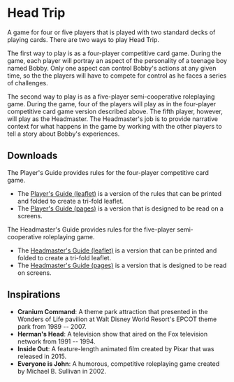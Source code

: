 # Head Trip
A game for four or five players that is played with two standard decks of playing cards. There are two ways to play Head Trip.

The first way to play is as a four-player competitive card game. During the game, each player will portray an aspect of the personality of a teenage boy named Bobby. Only one aspect can control Bobby's actions at any given time, so the the players will have to compete for control as he faces a series of challenges.

The second way to play is as a five-player semi-cooperative roleplaying game. During the game, four of the players will play as in the four-player competitive card game version described above.  The fifth player, however, will play as the Headmaster. The Headmaster's job is to provide narrative context for what happens in the game by working with the other players to tell a story about Bobby's experiences.

## Downloads
The Player's Guide provides rules for the four-player competitive card game.
  - The [Player's Guide (leaflet)](players_guide_leaflet.pdf) is a version of the rules that can be printed and folded to create a tri-fold leaflet.
  - The [Player's Guide (pages)](players_guide_pages.pdf) is a version that is designed to be read on a screens.

The Headmaster's Guide provides rules for the five-player semi-cooperative roleplaying game.
  - The [Headmaster's Guide (leaflet)](headmasters_guide_leaflet.pdf) is a version that can be printed and folded to create a tri-fold leaflet.
  - The [Headmaster's Guide (pages)](headmasters_guide_pages.pdf) is a version that is designed to be read on screens.

## Inspirations
  - __Cranium Command__: A theme park attraction that presented in the Wonders of Life pavilion at Walt Disney World Resort's EPCOT theme park from 1989 -- 2007.
  - __Herman's Head__: A television show that aired on the Fox television network from 1991 -- 1994.
  - __Inside Out__: A feature-length animated film created by Pixar that was released in 2015.
  - __Everyone is John__: A humorous, competitive roleplaying game created by Michael B. Sullivan in 2002.
